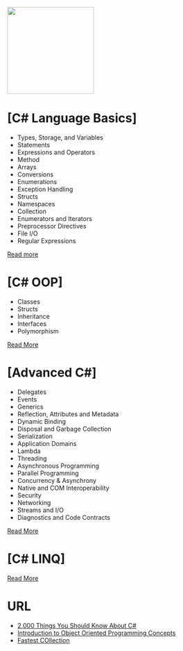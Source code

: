 <a name="README">[<img src="https://s3-us-west-2.amazonaws.com/testdrivenlearningbucket/CSHARP.png" width="200px" height="200px" />](https://github.com/MartinChavez/Learn-CSharp)</a>

# [C# Language Basics]
* Types, Storage, and Variables
* Statements	
* Expressions and Operators
* Method
* Arrays
* Conversions
* Enumerations 
* Exception Handling
* Structs
* Namespaces
* Collection
* Enumerators and Iterators
* Preprocessor Directives
* File I/O
* Regular Expressions

[Read more](https://github.com/ramyrams/.NETStack/blob/master/CSharp/C%23LanguageBasics.md)

# [C# OOP]
* Classes
* Structs 
* Inheritance 
* Interfaces 
* Polymorphism 

[Read More](https://github.com/ramyrams/.NETStack/blob/master/CSharp/C%23OOP.md)

# [Advanced C#]
* Delegates
* Events
* Generics
* Reflection, Attributes and Metadata
* Dynamic Binding
* Disposal and Garbage Collection
* Serialization
* Application Domains
* Lambda
* Threading
* Asynchronous Programming
* Parallel Programming
* Concurrency & Asynchrony
* Native and COM Interoperability
* Security
* Networking
* Streams and I/O
* Diagnostics and Code Contracts

[Read More](https://github.com/ramyrams/.NETStack/blob/master/CSharp/AdvancedC%23.md)

# [C# LINQ]
[Read More](https://github.com/ramyrams/.NETStack/blob/master/CSharp/object-oriented-design.md)

# URL
* [2,000 Things You Should Know About C#](https://csharp.2000things.com/index/)
* [Introduction to Object Oriented Programming Concepts ](http://www.codeproject.com/Articles/22769/Introduction-to-Object-Oriented-Programming-Concep)
* [Fastest COllection](http://cc.davelozinski.com/c-sharp/fastest-collection-for-string-lookups)
